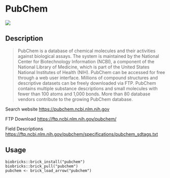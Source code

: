 # PubChem

<a href="https://github.com/biobricks-ai/pubchem/actions"><img src="https://github.com/biobricks-ai/pubchem/actions/workflows/bricktools-check.yaml/badge.svg?branch=main"/></a>

## Description
> PubChem is a database of chemical molecules and their activities against biological assays. The system is maintained by the National Center for Biotechnology Information (NCBI), a component of the National Library of Medicine, which is part of the United States National Institutes of Health (NIH). PubChem can be accessed for free through a web user interface. Millions of compound structures and descriptive datasets can be freely downloaded via FTP. PubChem contains multiple substance descriptions and small molecules with fewer than 100 atoms and 1,000 bonds. More than 80 database vendors contribute to the growing PubChem database.

Search website
https://pubchem.ncbi.nlm.nih.gov

FTP Download
https://ftp.ncbi.nlm.nih.gov/pubchem/

Field Descriptions
https://ftp.ncbi.nlm.nih.gov/pubchem/specifications/pubchem_sdtags.txt

## Usage
```{R}
biobricks::brick_install("pubchem")
biobricks::brick_pull("pubchem")
pubchem <- brick_load_arrow("pubchem")
```
